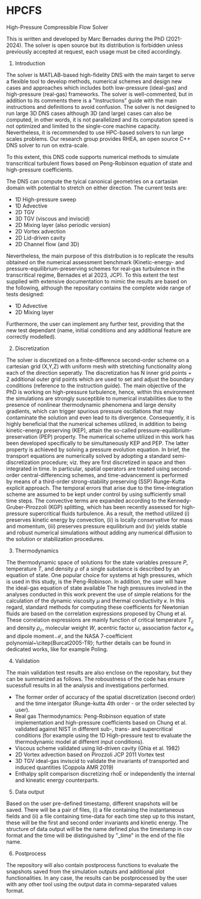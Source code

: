 # HPCFS
High-Pressure Compressible Flow Solver

This is written and developed by Marc Bernades during the PhD (2021-2024). The solver is open source but its distribution is forbidden unless previously accepted at request, each usage must be cited accordingly.

1. Introduction
   
The solver is MATLAB-based high-fidelity DNS with the main target to serve a flexible tool to develop methods, numerical schemes and design new cases and approaches which includes both low-pressure (ideal-gas) and high-pressure (real-gas) frameworks. The solver is well-commented, but in addition to its comments there is a "Instructions" guide with the main instructions and definitions to avoid confusion.
The solver is not designed to run large 3D DNS cases although 3D (and large) cases can also be computed, in other words, it is not parallelized and its computation speed is not optimized and limited to the single-core machine capacity. Nevertheless, it is recommended to use HPC-based solvers to run large scales problems. Our research group provides RHEA, an open source C++ DNS solver to run on extra-scale.

To this extent, this DNS code supports numerical methods to simulate transcritical turbulent flows based on Peng-Robinson equation of state and high-pressure coefficients.

The DNS can compute the tyical canonical geometries on a cartasian domain with potential to stretch on either direction. The current tests are:
- 1D High-pressure sweep
- 1D Advective
- 2D TGV
- 3D TGV (viscous and inviscid)
- 2D Mixing layer (also periodic version)
- 2D Vortex advection
- 2D Lid-driven cavity
- 2D Channel flow (and 3D)

Nevertheless, the main purpose of this distribution is to replicate the results obtained on the numerical assessment benchmark (Kinetic-energy- and pressure-equilibrium-preserving schemes for real-gas turbulence in the transcritical regime, Bernades et al 2023, JCP). To this extent the test supplied with extensive documentation to mimic the results are based on the following, although the repositary contains the complete wide range of tests designed:
- 1D Advective
- 2D Mixing layer

Furthermore, the user can implement any further test, providing that the new test dependant (name, initial conditions and any additional feature are correctly modelled).

2. Discretization
   
The solver is discretized on a finite-difference second-order scheme on a cartesian grid (X,Y,Z) with uniform mesh with stretching functionality along each of the direction seperatly.
The discretization has N inner grid points + 2 additional outer grid points which are used to set and adjust the boundary conditions (reference to the instruction guide).
The main objective of the PhD is working on high-pressure turbulence, hence, within this environment the simulations are strongly susceptible to numerical instabilities due to the presence of nonlinear thermodynamic phenomena and large density gradients, which can trigger spurious pressure oscillations that may contaminate the solution and even lead to its divergence.
Consequently, it is highly beneficial that the numerical schemes utilized, in addition to being kinetic-energy preserving (KEP), attain the so-called pressure-equilibrium-preservation (PEP) property. The numerical scheme utilized in this work has been developed specifically to be simultaneously KEP and PEP. The latter property is achieved by solving a pressure evolution equation.
In brief, the transport equations are numerically solved by adopting a standard semi-discretization procedure; viz. they are first discretized in space and then integrated in time.
In particular, spatial operators are treated using second-order central-differencing schemes, and time-advancement is performed by means of a third-order strong-stability preserving (SSP) Runge-Kutta explicit approach.
The temporal errors that arise due to the time-integration scheme are assumed to be kept under control by using sufficiently small time steps.
The convective terms are expanded according to the Kennedy-Gruber-Pirozzoli (KGP) splitting, which has been recently assessed for high-pressure supercritical fluids turbulence.
As a result, the method utilized (i) preserves kinetic energy by convection, (ii) is locally conservative for mass and momentum, (iii) preserves pressure equilibrium and (iv) yields stable and robust numerical simulations without adding any numerical diffusion to the solution or stabilization procedures.

3. Thermodynamics
   
The thermodynamic space of solutions for the state variables pressure $P$, temperature $T$, and density $\rho$ of a single substance is described by an equation of state.
One popular choice for systems at high pressures, which is used in this study, is the Peng-Robinson. In addition, the user will have the ideal-gas equation of state available
The high pressures involved in the analyses conducted in this work prevent the use of simple relations for the calculation of the dynamic viscosity $\mu$ and thermal conductivity $\kappa$.
In this regard, standard methods for computing these coefficients for Newtonian fluids are based on the correlation expressions proposed by Chung et al.
These correlation expressions are mainly function of critical temperature $T_c$ and density $\rho_c$, molecular weight $W$, acentric factor $\omega$, association factor $\kappa_a$ and dipole moment $\mathcal{M}$, and the NASA 7-coefficient polynomial~\citep{Burcat2005-TR}; further details can be found in dedicated works, like for example Poling.

4. Validation

The main validation test results are also enclose on the repositary, but they can be summarized as follows. The roboustness of the code has ensure sucessfull results in all the analysis and investigations performed.

- The former order of accuracy of the spatial discretization (second order) and the time intergator (Runge-kutta 4th order - or the order selected by user).
- Real gas Thermodynamics: Peng-Robinson equation of state implementation and high-pressure coefficients based on Chung et al. validated against NIST in different sub-, trans- and supercritical conditions (for example using the 1D High-pressure test to evaluate the thermodynamic model at different input conditions).
- Viscous scheme validated using lid-driven cavity (Ghia et al. 1982)
- 2D Vortex advection based on Pirozzoli JCP 2011 Vortex test
- 3D TGV ideal-gas inviscid to validate the invariants of transported and induced quantities (Coppola AMR 2019)
- Enthalpy split comparison discretizing rhoE or independently the internal and kineatic energy counterparts.

5. Data output

Based on the user pre-defined timestamp, different snapshots will be saved. There will be a pair of files, (i) a file containing the instantaneous fields and (ii) a file containing time-data for each time step up to this instant, these will be the first and second order invariants and kinetic energy.
The structure of data output will be the name defined plus the timestamp in csv format and the time will be distinguished by "_time" in the end of the file name.

6. Postprocess

The repository will also contain postprocess functions to evaluate the snapshots saved from the simulation outputs and additional plot functionalities.
In any case, the results can be postprocessed by the user with any other tool using the output data in comma-separated values format.
